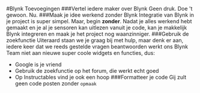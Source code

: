 #Blynk Toevoegingen
###Vertel iedere maker over Blynk
Geen druk. Doe 't gewoon. Nu.
###Maak je idee werkend zonder Blynk
Integratie van Blynk in je project is super simpel. Maar, begin **zonder**. Nadat je alles werkend hebt gemaakt en je al je sensoren kan uitlezen vanuit je code, kan je makkelijk Blynk integreren en maak je het project nog waanzinniger.
###Gebruik de zoekfunctie
Uiteraard staan we je graag bij met hulp, maar denk er aan, iedere keer dat we reeds gestelde vragen beantwoorden werkt ons Blynk Team niet aan nieuwe super coole widgets en functies, dus:
- Google is je vriend
- Gebruik de zoekfunctie op het forum, die werkt echt goed
- Op Instructables vind je ook een hoop
###Formatteer je code
Gij zult geen code posten zonder ```opmaak```

